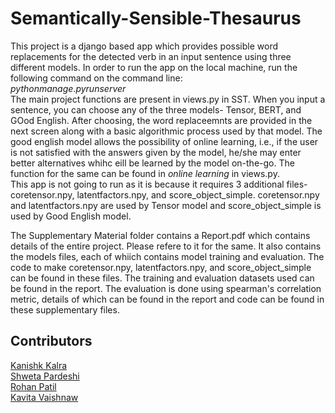 # Semantically-Sensible-Thesaurus
This project is a django based app which provides possible word replacements for the detected verb in an input sentence using three different models. In order to run the app on the local machine, run the following command on the command line:  
$python manage.py runserver$  
The main project functions are present in views.py in SST. When you input a sentence, you can choose any of the three models- Tensor, BERT, and GOod English. After choosing, the word replaceemnts are provided in the next screen along with a basic algorithmic process used by that model. The good english model allows the possibility of online learning, i.e., if the user is not satisfied with the answers given by the model, he/she may enter better alternatives whihc eill be learned by the model on-the-go. The function for the same can be found in _online learning_ in views.py.  
This app is not going to run as it is because it requires 3 additional files- coretensor.npy, latentfactors.npy, and score_object_simple. coretensor.npy and latentfactors.npy are used by Tensor model and score_object_simple is used by Good English model.  

The Supplementary Material folder contains a Report.pdf which contains details of the entire project. Please refere to it for the same. It also contains the models files, each of whiich contains model training and evaluation. The code to make coretensor.npy, latentfactors.npy, and score_object_simple can be found in these files. The training and evaluation datasets used can be found in the report. The evaluation is done using spearman's correlation metric, details of which can be found in the report and code can be found in these supplementary files.

## Contributors
[Kanishk Kalra](https://github.com/kanishkkalra11)  
[Shweta Pardeshi](https://github.com/shwetapardeshi1)  
[Rohan Patil](https://github.com/bridgesign)  
[Kavita Vaishnaw](https://github.com/kavita-v)
